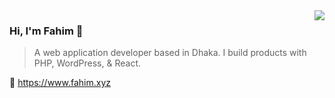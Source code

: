 <img align="right" src="https://github-readme-stats.vercel.app/api?username=fahimxyz&show_icons=true&icon_color=fee000&text_color=000000&bg_color=ffffff&hide_title=true" />

### Hi, I'm Fahim 👋
>A web application developer based in Dhaka. I build products with PHP, WordPress, & React.

🔗 https://www.fahim.xyz
